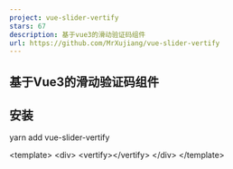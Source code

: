 ```yaml
---
project: vue-slider-vertify
stars: 67
description: 基于vue3的滑动验证码组件
url: https://github.com/MrXujiang/vue-slider-vertify
---
```


基于Vue3的滑动验证码组件
--------------

安装
--

yarn add vue-slider-vertify

<template\>
  <div\>
    <vertify\></vertify\>
  </div\>
</template\>

<script setup\>

</script\>

属性
--

More Production
---------------

name

Description

H5-Dooring

让 H5 制作像搭积木一样简单, 轻松搭建 H5 页面, H5 网站, PC 端网站, LowCode 平台.

V6.Dooring

可视化大屏解决方案, 提供一套可视化编辑引擎, 助力个人或企业轻松定制自己的可视化大屏应用.

dooring-electron-lowcode

基于 electron 的 H5-Dooring 编辑器桌面端.

DooringX

快速高效搭建可视化拖拽平台.

Mitu

一款轻量级且可扩展的图片/图形编辑器解决方案.

赞助 | Sponsored
--------------

开源不易, 有了您的赞助, 我们会做的更好~

技术反馈和交流群 | Technical feedback and communication
-----------------------------------------------

微信：beautifulFront
